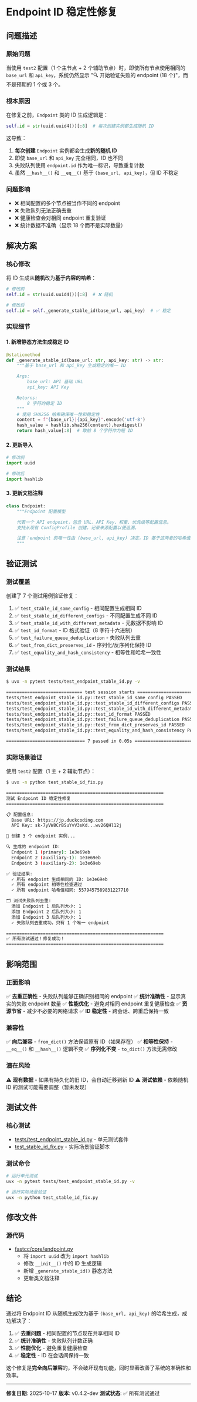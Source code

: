 # Endpoint ID 稳定性修复

## 问题描述

### 原始问题
当使用 `test2` 配置（1 个主节点 + 2 个辅助节点）时，即使所有节点使用相同的 `base_url` 和 `api_key`，系统仍然显示 "🔍 开始验证失败的 endpoint (18 个)"，而不是预期的 1 个或 3 个。

### 根本原因
在修复之前，`Endpoint` 类的 ID 生成逻辑是：
```python
self.id = str(uuid.uuid4())[:8]  # 每次创建实例都生成随机 ID
```

这导致：
1. **每次创建** `Endpoint` 实例都会生成**新的随机 ID**
2. 即使 `base_url` 和 `api_key` 完全相同，ID 也不同
3. 失败队列使用 `endpoint.id` 作为唯一标识，导致重复计数
4. 虽然 `__hash__()` 和 `__eq__()` 基于 `(base_url, api_key)`，但 ID 不稳定

### 问题影响
- ❌ 相同配置的多个节点被当作不同的 endpoint
- ❌ 失败队列无法正确去重
- ❌ 健康检查会对相同 endpoint 重复验证
- ❌ 统计数据不准确（显示 18 个而不是实际数量）

## 解决方案

### 核心修改
将 ID 生成从**随机**改为**基于内容的哈希**：

```python
# 修改前
self.id = str(uuid.uuid4())[:8]  # ❌ 随机

# 修改后
self.id = self._generate_stable_id(base_url, api_key)  # ✅ 稳定
```

### 实现细节

#### 1. 新增静态方法生成稳定 ID
```python
@staticmethod
def _generate_stable_id(base_url: str, api_key: str) -> str:
    """基于 base_url 和 api_key 生成稳定的唯一 ID

    Args:
        base_url: API 基础 URL
        api_key: API Key

    Returns:
        8 字符的稳定 ID
    """
    # 使用 SHA256 哈希确保唯一性和稳定性
    content = f"{base_url}|{api_key}".encode('utf-8')
    hash_value = hashlib.sha256(content).hexdigest()
    return hash_value[:8]  # 取前 8 个字符作为短 ID
```

#### 2. 更新导入
```python
# 修改前
import uuid

# 修改后
import hashlib
```

#### 3. 更新文档注释
```python
class Endpoint:
    """Endpoint 配置模型

    代表一个 API endpoint，包含 URL、API Key、权重、优先级等配置信息。
    支持从现有 ConfigProfile 创建，记录来源配置以便追溯。

    注意：endpoint 的唯一性由 (base_url, api_key) 决定，ID 基于这两者的哈希值生成。
    """
```

## 验证测试

### 测试覆盖
创建了 7 个测试用例验证修复：

1. ✅ `test_stable_id_same_config` - 相同配置生成相同 ID
2. ✅ `test_stable_id_different_configs` - 不同配置生成不同 ID
3. ✅ `test_stable_id_with_different_metadata` - 元数据不影响 ID
4. ✅ `test_id_format` - ID 格式验证（8 字符十六进制）
5. ✅ `test_failure_queue_deduplication` - 失败队列去重
6. ✅ `test_from_dict_preserves_id` - 序列化/反序列化保持 ID
7. ✅ `test_equality_and_hash_consistency` - 相等性和哈希一致性

### 测试结果
```bash
$ uvx -n pytest tests/test_endpoint_stable_id.py -v

============================= test session starts =============================
tests/test_endpoint_stable_id.py::test_stable_id_same_config PASSED      [ 14%]
tests/test_endpoint_stable_id.py::test_stable_id_different_configs PASSED [ 28%]
tests/test_endpoint_stable_id.py::test_stable_id_with_different_metadata PASSED [ 42%]
tests/test_endpoint_stable_id.py::test_id_format PASSED                  [ 57%]
tests/test_endpoint_stable_id.py::test_failure_queue_deduplication PASSED [ 71%]
tests/test_endpoint_stable_id.py::test_from_dict_preserves_id PASSED     [ 85%]
tests/test_endpoint_stable_id.py::test_equality_and_hash_consistency PASSED [100%]

============================== 7 passed in 0.05s ==============================
```

### 实际场景验证

使用 `test2` 配置（1 主 + 2 辅助节点）：

```bash
$ uvx -n python test_stable_id_fix.py

============================================================
测试 Endpoint ID 稳定性修复
============================================================

📋 配置信息:
  Base URL: https://jp.duckcoding.com
  API Key: sk-7yVW8CrBSuYvV3sKd...wv26QHl12j

🔧 创建 3 个 endpoint 实例...

🔍 生成的 endpoint ID:
  Endpoint 1 (primary): 1e3e69eb
  Endpoint 2 (auxiliary-1): 1e3e69eb
  Endpoint 3 (auxiliary-2): 1e3e69eb

✅ 验证结果:
  ✓ 所有 endpoint 生成相同的 ID: 1e3e69eb
  ✓ 所有 endpoint 相等性检查通过
  ✓ 所有 endpoint 哈希值相同: 5579457589831227710

🗂️ 测试失败队列去重:
  添加 Endpoint 1 后队列大小: 1
  添加 Endpoint 2 后队列大小: 1
  添加 Endpoint 3 后队列大小: 1
  ✓ 失败队列去重成功，只有 1 个唯一 endpoint

============================================================
✅ 所有测试通过！修复成功！
============================================================
```

## 影响范围

### 正面影响
✅ **去重正确性** - 失败队列能够正确识别相同的 endpoint
✅ **统计准确性** - 显示真实的失败 endpoint 数量
✅ **性能优化** - 避免对相同 endpoint 重复健康检查
✅ **资源节省** - 减少不必要的网络请求
✅ **ID 稳定性** - 跨会话、跨重启保持一致

### 兼容性
✅ **向后兼容** - `from_dict()` 方法保留原有 ID（如果存在）
✅ **相等性保持** - `__eq__()` 和 `__hash__()` 逻辑不变
✅ **序列化不变** - `to_dict()` 方法无需修改

### 潜在风险
⚠️ **现有数据** - 如果有持久化的旧 ID，会自动迁移到新 ID
⚠️ **测试依赖** - 依赖随机 ID 的测试可能需要调整（暂未发现）

## 测试文件

### 核心测试
- [tests/test_endpoint_stable_id.py](../tests/test_endpoint_stable_id.py) - 单元测试套件
- [test_stable_id_fix.py](../test_stable_id_fix.py) - 实际场景验证脚本

### 测试命令
```bash
# 运行单元测试
uvx -n pytest tests/test_endpoint_stable_id.py -v

# 运行实际场景验证
uvx -n python test_stable_id_fix.py
```

## 修改文件

### 源代码
- [fastcc/core/endpoint.py](../fastcc/core/endpoint.py)
  - 将 `import uuid` 改为 `import hashlib`
  - 修改 `__init__()` 中的 ID 生成逻辑
  - 新增 `_generate_stable_id()` 静态方法
  - 更新类文档注释

## 结论

通过将 Endpoint ID 从随机生成改为基于 `(base_url, api_key)` 的哈希生成，成功解决了：

1. ✅ **去重问题** - 相同配置的节点现在共享相同 ID
2. ✅ **统计准确性** - 失败队列计数正确
3. ✅ **性能优化** - 避免重复健康检查
4. ✅ **稳定性** - ID 在会话间保持一致

这个修复是**完全向后兼容**的，不会破坏现有功能，同时显著改善了系统的准确性和效率。

---

**修复日期**: 2025-10-17
**版本**: v0.4.2-dev
**测试状态**: ✅ 所有测试通过
